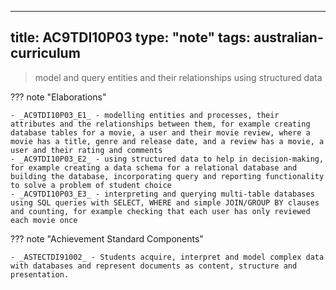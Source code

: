 
---
title: AC9TDI10P03
type: "note"
tags: australian-curriculum
---



> model and query entities and their relationships using structured data

??? note "Elaborations"

	- _AC9TDI10P03_E1_ - modelling entities and processes, their attributes and the relationships between them, for example creating database tables for a movie, a user and their movie review, where a movie has a title, genre and release date, and a review has a movie, a user and their rating and comments
	- _AC9TDI10P03_E2_ - using structured data to help in decision-making, for example creating a data schema for a relational database and building the database, incorporating query and reporting functionality to solve a problem of student choice
	- _AC9TDI10P03_E3_ - interpreting and querying multi-table databases using SQL queries with SELECT, WHERE and simple JOIN/GROUP BY clauses and counting, for example checking that each user has only reviewed each movie once
??? note "Achievement Standard Components"

	- _ASTECTDI91002_ - Students acquire, interpret and model complex data with databases and represent documents as content, structure and presentation.


